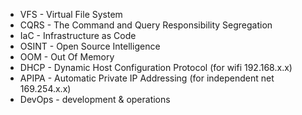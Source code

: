 - VFS - Virtual File System
- CQRS - The Command and Query Responsibility Segregation
- IaC - Infrastructure as Code
- OSINT - Open Source Intelligence
- OOM - Out Of Memory
- DHCP - Dynamic Host Configuration Protocol (for wifi 192.168.x.x)
- APIPA - Automatic Private IP Addressing (for independent net 169.254.x.x)
- DevOps - development & operations
